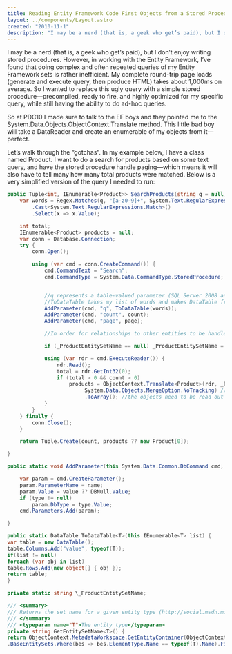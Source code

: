 ```yaml
---
title: Reading Entity Framework Code First Objects from a Stored Procedure
layout: ../components/Layout.astro
created: "2010-11-1"
description: "I may be a nerd (that is, a geek who get’s paid), but I don’t enjoy writing stored procedures.  However, in working with the Entity Framework, I’ve found that doing complex and often repeated queries of my Entity Framework sets is rather inefficient.  My complete round, round …"
---
```


I may be a nerd (that is, a geek who get’s paid), but I don’t enjoy writing stored procedures. However, in working with the Entity Framework, I’ve found that doing complex and often repeated queries of my Entity Framework sets is rather inefficient. My complete round-trip page loads (generate and execute query, then produce HTML) takes about 1,000ms on average. So I wanted to replace this ugly query with a simple stored procedure—precompiled, ready to fire, and highly optimized for my specific query, while still having the ability to do ad-hoc queries.

So at PDC10 I made sure to talk to the EF boys and they pointed me to the System.Data.Objects.ObjectContext.Translate method. This little bad boy will take a DataReader and create an enumerable of my objects from it—perfect.

Let’s walk through the “gotchas”. In my example below, I have a class named Product. I want to do a search for products based on some text query, and have the stored procedure handle paging—which means it will also have to tell many how many total products were matched. Below is a very simplified version of the query I needed to run:

```csharp
public Tuple<int, IEnumerable<Product>> SearchProducts(string q = null, int page = 1, int count = 25) {
    var words = Regex.Matches(q, "[a-z0-9]+", System.Text.RegularExpressions.RegexOptions.IgnoreCase)
        .Cast<System.Text.RegularExpressions.Match>()
        .Select(x => x.Value);

    int total;
    IEnumerable<Product> products = null;
    var conn = Database.Connection;
    try {
        conn.Open();

        using (var cmd = conn.CreateCommand()) {
            cmd.CommandText = "Search";
            cmd.CommandType = System.Data.CommandType.StoredProcedure;


            //q represents a table-valued parameter (SQL Server 2008 and later)
            //ToDataTable takes my list of words and makes DataTable from it
            AddParameter(cmd, "q", ToDataTable(words));
            AddParameter(cmd, "count", count);
            AddParameter(cmd, "page", page);

            //In order for relationships to other entities to be handled, we have to pass in the name of the entity set.

            if (_ProductEntitySetName == null) _ProductEntitySetName = GetEntitySetName<Product>();

            using (var rdr = cmd.ExecuteReader()) {
                rdr.Read();
                total = rdr.GetInt32(0);
                if (total > 0 && count > 0)
                    products = ObjectContext.Translate<Product>(rdr, _ProductEntitySetName,
                         System.Data.Objects.MergeOption.NoTracking) //I just need a read-only list for viewing, so I won’t worry about change tracking
                         .ToArray(); //the objects need to be read out of the DbReader before it is closed
            }
        }
    } finally {
        conn.Close();
    }

    return Tuple.Create(count, products ?? new Product[0]);

}

public static void AddParameter(this System.Data.Common.DbCommand cmd, string name, object value, System.Data.DbType? type = null) {

    var param = cmd.CreateParameter();
    param.ParameterName = name;
    param.Value = value ?? DBNull.Value;
    if (type != null)
        param.DbType = type.Value;
    cmd.Parameters.Add(param);

}

public static DataTable ToDataTable<T>(this IEnumerable<T> list) {
var table = new DataTable();
table.Columns.Add("value", typeof(T));
if(list != null)
foreach (var obj in list)
table.Rows.Add(new object[] { obj });
return table;
}

private static string \_ProductEntitySetName;

/// <summary>
/// Returns the set name for a given entity type (http://social.msdn.microsoft.com/Forums/en-US/adodotnetentityframework/thread/7a29d4e3-8550-43dd-aa09-2bb859466c0d)
/// </summary>
/// <typeparam name="T">The entity type</typeparam>
private string GetEntitySetName<T>() {
return ObjectContext.MetadataWorkspace.GetEntityContainer(ObjectContext.DefaultContainerName, System.Data.Metadata.Edm.DataSpace.CSpace)
.BaseEntitySets.Where(bes => bes.ElementType.Name == typeof(T).Name).FirstOrDefault().Name;
```
